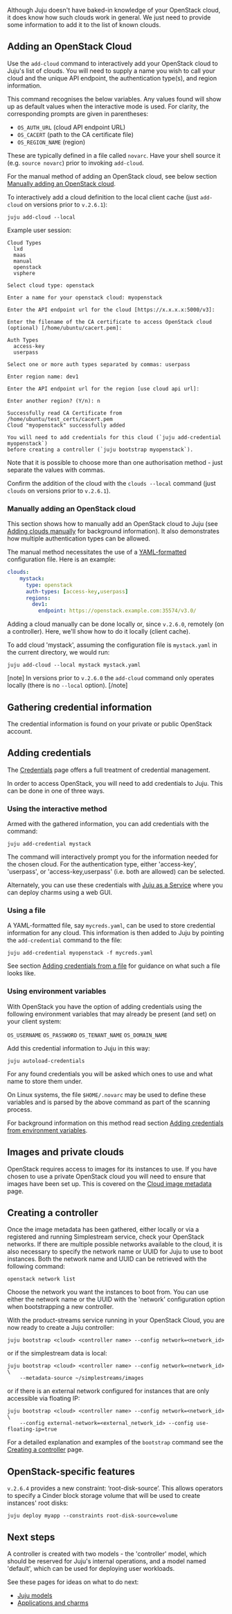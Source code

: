 <!--
Todo:
- Review required (use style from the other cloud pages)
- Enhance interactive credentials section
-->

Although Juju doesn't have baked-in knowledge of your OpenStack cloud, it does know how such clouds work in general. We just need to provide some information to add it to the list of known clouds.

<h2 id="heading--adding-an-openstack-cloud">Adding an OpenStack Cloud</h2>

Use the `add-cloud` command to interactively add your OpenStack cloud to Juju's list of clouds. You will need to supply a name you wish to call your cloud and the unique API endpoint, the authentication type(s), and region information.

This command recognises the below variables. Any values found will show up as default values when the interactive mode is used. For clarity, the corresponding prompts are given in parentheses:

- `OS_AUTH_URL` (cloud API endpoint URL)
- `OS_CACERT` (path to the CA certificate file)
- `OS_REGION_NAME` (region)

These are typically defined in a file called `novarc`. Have your shell source it (e.g. `source novarc`) prior to invoking `add-cloud`.

For the manual method of adding an OpenStack cloud, see below section [Manually adding an OpenStack cloud](#heading--manually-adding-an-openstack-cloud).

To interactively add a cloud definition to the local client cache  (just `add-cloud` on versions prior to `v.2.6.1`):

```text
juju add-cloud --local
```

Example user session:

``` text
Cloud Types
  lxd
  maas
  manual
  openstack
  vsphere

Select cloud type: openstack

Enter a name for your openstack cloud: myopenstack

Enter the API endpoint url for the cloud [https://x.x.x.x:5000/v3]:

Enter the filename of the CA certificate to access OpenStack cloud (optional) [/home/ubuntu/cacert.pem]:

Auth Types
  access-key
  userpass

Select one or more auth types separated by commas: userpass

Enter region name: dev1

Enter the API endpoint url for the region [use cloud api url]:

Enter another region? (Y/n): n

Successfully read CA Certificate from /home/ubuntu/test_certs/cacert.pem
Cloud "myopenstack" successfully added

You will need to add credentials for this cloud (`juju add-credential myopenstack`)
before creating a controller (`juju bootstrap myopenstack`).
```

Note that it is possible to choose more than one authorisation method - just separate the values with commas.

Confirm the addition of the cloud with the `clouds --local` command (just `clouds` on versions prior to `v.2.6.1`).

<h3 id="heading--manually-adding-an-openstack-cloud">Manually adding an OpenStack cloud</h3>

This section shows how to manually add an OpenStack cloud to Juju (see [Adding clouds manually](/t/clouds/1100#heading--adding-clouds-manually) for background information). It also demonstrates how multiple authentication types can be allowed.

The manual method necessitates the use of a [YAML-formatted](http://www.yaml.org/spec/1.2/spec.html) configuration file. Here is an example:

``` yaml
clouds:
    mystack:
      type: openstack
      auth-types: [access-key,userpass]
      regions:
        dev1:
          endpoint: https://openstack.example.com:35574/v3.0/
```

Adding a cloud manually can be done locally or, since `v.2.6.0`, remotely (on a controller). Here, we'll show how to do it locally (client cache).

To add cloud 'mystack', assuming the configuration file is `mystack.yaml` in the current directory, we would run:

```text
juju add-cloud --local mystack mystack.yaml
```

[note]
In versions prior to `v.2.6.0` the `add-cloud` command only operates locally (there is no `--local` option).
[/note]

<h2 id="heading--gathering-credential-information">Gathering credential information</h2>

The credential information is found on your private or public OpenStack account.

<h2 id="heading--adding-credentials">Adding credentials</h2>

The [Credentials](/t/credentials/1112) page offers a full treatment of credential management.

In order to access OpenStack, you will need to add credentials to Juju. This can be done in one of three ways.

<h3 id="heading--using-the-interactive-method">Using the interactive method</h3>

Armed with the gathered information, you can add credentials with the command:

``` text
juju add-credential mystack
```

The command will interactively prompt you for the information needed for the chosen cloud. For the authentication type, either 'access-key', 'userpass', or 'access-key,userpass' (i.e. both are allowed) can be selected.

Alternately, you can use these credentials with [Juju as a Service](https://jujucharms.com/jaas) where you can deploy charms using a web GUI.

<h3 id="heading--using-a-file">Using a file</h3>

A YAML-formatted file, say `mycreds.yaml`, can be used to store credential information for any cloud. This information is then added to Juju by pointing the `add-credential` command to the file:

``` text
juju add-credential myopenstack -f mycreds.yaml
```

See section [Adding credentials from a file](/t/credentials/1112#heading--adding-credentials-from-a-file) for guidance on what such a file looks like.

<h3 id="heading--using-environment-variables">Using environment variables</h3>

With OpenStack you have the option of adding credentials using the following environment variables that may already be present (and set) on your client system:

`OS_USERNAME`
`OS_PASSWORD`
`OS_TENANT_NAME`
`OS_DOMAIN_NAME`

Add this credential information to Juju in this way:

``` text
juju autoload-credentials
```

For any found credentials you will be asked which ones to use and what name to store them under.

On Linux systems, the file `$HOME/.novarc` may be used to define these variables and is parsed by the above command as part of the scanning process.

For background information on this method read section [Adding credentials from environment variables](/t/credentials/1112#heading--adding-credentials-from-environment-variables).

<h2 id="heading--images-and-private-clouds">Images and private clouds</h2>

OpenStack requires access to images for its instances to use. If you have chosen to use a private OpenStack cloud you will need to ensure that images have been set up. This is covered on the [Cloud image metadata](/t/cloud-image-metadata/1137) page.

<h2 id="heading--creating-a-controller">Creating a controller</h2>

Once the image metadata has been gathered, either locally or via a registered and running Simplestream service, check your OpenStack networks. If there are multiple possible networks available to the cloud, it is also necessary to specify the network name or UUID for Juju to use to boot instances. Both the network name and UUID can be retrieved with the following command:

``` text
openstack network list
```

Choose the network you want the instances to boot from. You can use either the network name or the UUID with the 'network' configuration option when bootstrapping a new controller.

With the product-streams service running in your OpenStack Cloud, you are now ready to create a Juju controller:

``` text
juju bootstrap <cloud> <controller name> --config network=<network_id>
```

or if the simplestream data is local:

``` text
juju bootstrap <cloud> <controller name> --config network=<network_id> \
    --metadata-source ~/simplestreams/images
```

or if there is an external network configured for instances that are only accessible via floating IP:

``` text
juju bootstrap <cloud> <controller name> --config network=<network_id> \
    --config external-network=<external_network_id> --config use-floating-ip=true
```

For a detailed explanation and examples of the `bootstrap` command see the [Creating a controller](/t/creating-a-controller/1108) page.

## OpenStack-specific features

`v.2.6.4` provides a new constraint: ‘root-disk-source’. This allows operators to specify a Cinder block storage volume that will be used to create instances' root disks:

```text
juju deploy myapp --constraints root-disk-source=volume
```

<h2 id="heading--next-steps">Next steps</h2>

A controller is created with two models - the 'controller' model, which should be reserved for Juju's internal operations, and a model named 'default', which can be used for deploying user workloads.

See these pages for ideas on what to do next:

- [Juju models](/t/models/1155)
- [Applications and charms](/t/applications-and-charms/1034)
